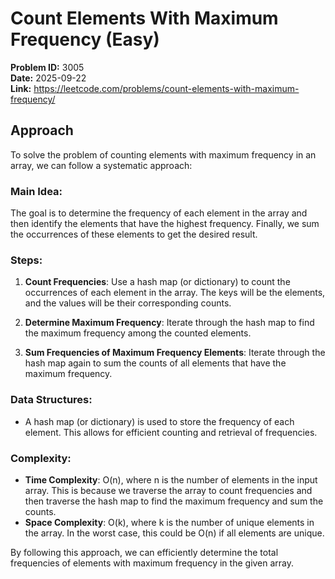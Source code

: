 # Count Elements With Maximum Frequency (Easy)

**Problem ID:** 3005  
**Date:** 2025-09-22  
**Link:** https://leetcode.com/problems/count-elements-with-maximum-frequency/

## Approach

To solve the problem of counting elements with maximum frequency in an array, we can follow a systematic approach:

### Main Idea:
The goal is to determine the frequency of each element in the array and then identify the elements that have the highest frequency. Finally, we sum the occurrences of these elements to get the desired result.

### Steps:
1. **Count Frequencies**: Use a hash map (or dictionary) to count the occurrences of each element in the array. The keys will be the elements, and the values will be their corresponding counts.

2. **Determine Maximum Frequency**: Iterate through the hash map to find the maximum frequency among the counted elements.

3. **Sum Frequencies of Maximum Frequency Elements**: Iterate through the hash map again to sum the counts of all elements that have the maximum frequency.

### Data Structures:
- A hash map (or dictionary) is used to store the frequency of each element. This allows for efficient counting and retrieval of frequencies.

### Complexity:
- **Time Complexity**: O(n), where n is the number of elements in the input array. This is because we traverse the array to count frequencies and then traverse the hash map to find the maximum frequency and sum the counts.
- **Space Complexity**: O(k), where k is the number of unique elements in the array. In the worst case, this could be O(n) if all elements are unique.

By following this approach, we can efficiently determine the total frequencies of elements with maximum frequency in the given array.
